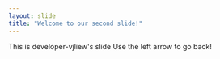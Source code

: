 ```yaml
---
layout: slide
title: "Welcome to our second slide!"
---
```

This is developer-vjliew's slide
Use the left arrow to go back!